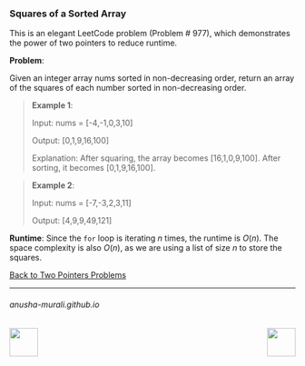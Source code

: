 ### Squares of a Sorted Array

This is an elegant LeetCode problem (Problem # 977), which demonstrates the power of two pointers to reduce runtime.

**Problem**: 

Given an integer array nums sorted in non-decreasing order, return an array of the squares of each number sorted in 
non-decreasing order.

> **Example 1**:
>
> Input: nums = [-4,-1,0,3,10]
> 
> Output: [0,1,9,16,100]
> 
> Explanation: After squaring, the array becomes [16,1,0,9,100].
After sorting, it becomes [0,1,9,16,100].


> **Example 2**:
>
> Input: nums = [-7,-3,2,3,11]
> 
> Output: [4,9,9,49,121]

**Runtime**: Since the `for` loop is iterating $n$ times, the runtime is $O(n)$. The space complexity is also $O(n)$, as we are using
a list of size $n$ to store the squares. 

[Back to Two Pointers Problems](./problems.md)

* * *
###### anusha-murali.github.io

<img src="https://github.com/anusha-murali/anusha-murali.github.io/assets/111596338/639243aa-2857-4595-a65a-7852762bb002" width="50" height="50" align="left">

[<img src="https://github.com/user-attachments/assets/989cfb30-4fb8-40f8-a812-8a054869aa32" width="50" height="50" align="right">](../index.md)
